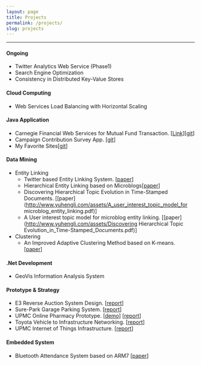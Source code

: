 ```yaml
---
layout: page
title: Projects
permalink: /projects/
slug: projects
---
```

----------


#### Ongoing

* Twitter Analytics Web Service (Phase1)
* Search Engine Optimization
* Consistency in Distributed Key-Value Stores

#### Cloud Computing
* Web Services Load Balancing with Horizontal Scaling

#### Java Application
* Carnegie Financial Web Services for Mutual Fund Transaction. [[Link](http://cfsenvironment.pmymaat6rx.us-west-2.elasticbeanstalk.com/)][[git](https://github.com/yuhengli/CFS.git)]
* Campaign Contribution Survey App. [[git](https://github.com/yuhengli/CampaignContributionApplication.git)]
* My Favorite Sites[[git](https://github.com/yuhengli/MyFavSites.git)]

#### Data Mining

* Entity Linking
	* Twitter based Entity Linking System. [[paper](https://s3.amazonaws.com/yuhengbucket/papers/HEL.pdf)]
	* Hierarchical Entity Linking based on Microblogs[[paper](http://www.yuhengli.com/assets/Hierarchical_Entity_Linking_based_on_Microblogs.pdf)]
	* Discovering Hierarchical Topic Evolution in Time-Stamped Documents. [[paper](http://www.yuhengli.com/assets/A_user_interest_topic_model_for microblog_entity_linking.pdf)]
	* A User interest topic model for microblog entity linking. [[paper](http://www.yuhengli.com/assets/Discovering Hierarchical Topic Evolution_in_Time-Stamped_Documents.pdf)]
* Clustering
	* An Improved Adaptive Clustering Method based on K-means. [[paper](http://www.yuhengli.com/assets/Clustering_Research_Based_on_Temporal_and_Spatial_Attributes_of_Data.pdf)]

#### .Net Development
* GeoVis Information Analysis System

#### Prototype & Strategy
* E3 Reverse Auction System Design. [[report](https://s3.amazonaws.com/yuhengbucket/tasks/task9.pdf)]
* Sure-Park Garage Parking System. [[report](https://s3.amazonaws.com/yuhengbucket/tasks/task6.pdf)]
* UPMC Online Pharmacy Prototype. [[demo](http://upmcphamarcy.s3-website-us-east-1.amazonaws.com)] [[report](https://s3.amazonaws.com/yuhengbucket/tasks/task3.pdf)]
* Toyota Vehicle to Infrastructure Networking. [[report](https://s3.amazonaws.com/yuhengbucket/tasks/task2.pdf)]
* UPMC Internet of Things Infrastructure. [[report](https://s3.amazonaws.com/yuhengbucket/tasks/task1.pdf)]

#### Embedded System
* Bluetooth Attendance System based on ARM7 [[paper](http://www.yuhengli.com/assets/Bluetooth_Attendance_System.pdf)]






